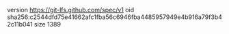 version https://git-lfs.github.com/spec/v1
oid sha256:c2544dfd75e41662afc1fba56c6946fba4485957949e4b916a79f3b42c11b041
size 1389
